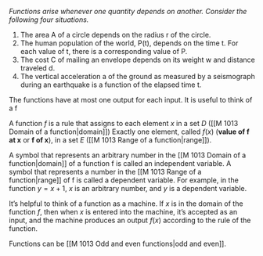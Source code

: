 _Functions arise whenever one quantity depends on another. Consider the following four_
_situations._

1. The area A of a circle depends on the radius r of the circle.
2. The human population of the world, P(t), depends on the time t. For each value of t, there is a corresponding value of P.
3. The cost C of mailing an envelope depends on its weight w and distance traveled d.
4. The vertical acceleration a of the ground as measured by a seismograph during an earthquake is a function of the elapsed time t. 

The functions have at most one output for each input. It is useful to think of a f

A function $f$ is a rule that assigns to each element $x$ in a set $D$ ([[M 1013 Domain of a function|domain]]) Exactly one element, called $f(x)$ (**value of f at x** or **f of x**), in a set $E$ ([[M 1013 Range of a function|range]]).

A symbol that represents an arbitrary number in the [[M 1013 Domain of a function|domain]] of a function f is called an independent variable. A symbol that represents a number in the [[M 1013 Range of a function|range]] of f is called a dependent variable. For example, in the function $y = x + 1$, $x$ is an arbitrary number, and $y$ is a dependent variable. 

It’s helpful to think of a function as a machine. If $x$ is in the domain of the function $f$, then when $x$ is entered into the machine, it’s accepted as an input, and the machine produces an output $f(x)$ according to the rule of the function.

Functions can be [[M 1013 Odd and even functions|odd and even]].